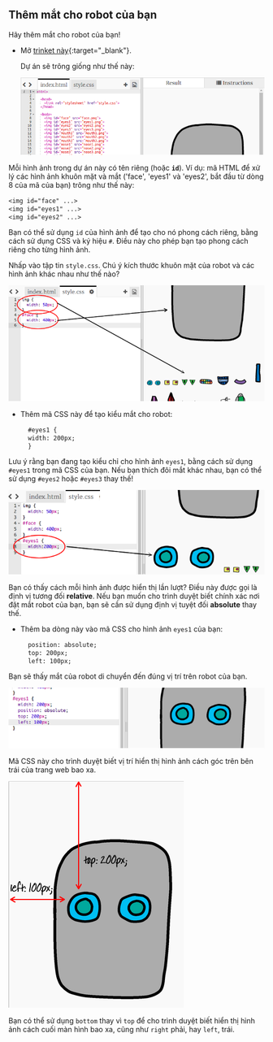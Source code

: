 ## Thêm mắt cho robot của bạn

Hãy thêm mắt cho robot của bạn!

+ Mở [trinket này](http://jumpto.cc/web-robot){:target="_blank"}.
    
    Dự án sẽ trông giống như thế này:
    
    ![ảnh chụp màn hình](images/robot-starter.png)

Mỗi hình ảnh trong dự án này có tên riêng (hoặc **`id`**). Ví dụ: mã HTML để xử lý các hình ảnh khuôn mặt và mắt ('face', 'eyes1' và 'eyes2', bắt đầu từ dòng 8 của mã của bạn) trông như thế này:

    <img id="face" ...>
    <img id="eyes1" ...>
    <img id="eyes2" ...>
    

Bạn có thể sử dụng `id` của hình ảnh để tạo cho nó phong cách riêng, bằng cách sử dụng CSS và ký hiệu `#`. Điều này cho phép bạn tạo phong cách riêng cho từng hình ảnh.

Nhấp vào tập tin `style.css`. Chú ý kích thước khuôn mặt của robot và các hình ảnh khác nhau như thế nào?

![ảnh chụp màn hình](images/robot-id.png)

+ Thêm mã CSS này để tạo kiểu mắt cho robot:
    
        #eyes1 {
        width: 200px;
        }
        

Lưu ý rằng bạn đang tạo kiểu chỉ cho hình ảnh `eyes1`, bằng cách sử dụng `#eyes1` trong mã CSS của bạn. Nếu bạn thích đôi mắt khác nhau, bạn có thể sử dụng `#eyes2` hoặc `#eyes3` thay thế!

![ảnh chụp màn hình](images/robot-eyes-width.png)

Bạn có thấy cách mỗi hình ảnh được hiển thị lần lượt? Điều này được gọi là định vị tương đối **relative**. Nếu bạn muốn cho trình duyệt biết chính xác nơi đặt mắt robot của bạn, bạn sẽ cần sử dụng định vị tuyệt đối **absolute** thay thế.

+ Thêm ba dòng này vào mã CSS cho hình ảnh `eyes1` của bạn:
    
        position: absolute;
        top: 200px;
        left: 100px;
        

Bạn sẽ thấy mắt của robot di chuyển đến đúng vị trí trên robot của bạn.

![ảnh chụp màn hình](images/robot-eyes-position.png)

Mã CSS này cho trình duyệt biết vị trí hiển thị hình ảnh cách góc trên bên trái của trang web bao xa.

![ảnh chụp màn hình](images/robot-eyes-position2.png)

Bạn có thể sử dụng `bottom` thay vì `top` để cho trình duyệt biết hiển thị hình ảnh cách cuối màn hình bao xa, cũng như `right` phải, hay `left`, trái.